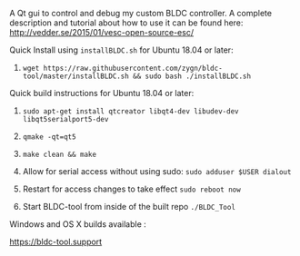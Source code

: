 A Qt gui to control and debug my custom BLDC controller. A complete description and tutorial about how to use it can be found here: http://vedder.se/2015/01/vesc-open-source-esc/

Quick Install using `installBLDC.sh` for Ubuntu 18.04 or later:

1. `wget https://raw.githubusercontent.com/zygn/bldc-tool/master/installBLDC.sh && sudo bash ./installBLDC.sh `


Quick build instructions for Ubuntu 18.04 or later:

1. `sudo apt-get install qtcreator libqt4-dev libudev-dev libqt5serialport5-dev`

2. `qmake -qt=qt5`

3. `make clean && make`

4. Allow for serial access without using sudo: `sudo adduser $USER dialout`

5. Restart for access changes to take effect `sudo reboot now`

6. Start BLDC-tool from inside of the built repo `./BLDC_Tool`

Windows and OS X builds available :

https://bldc-tool.support
